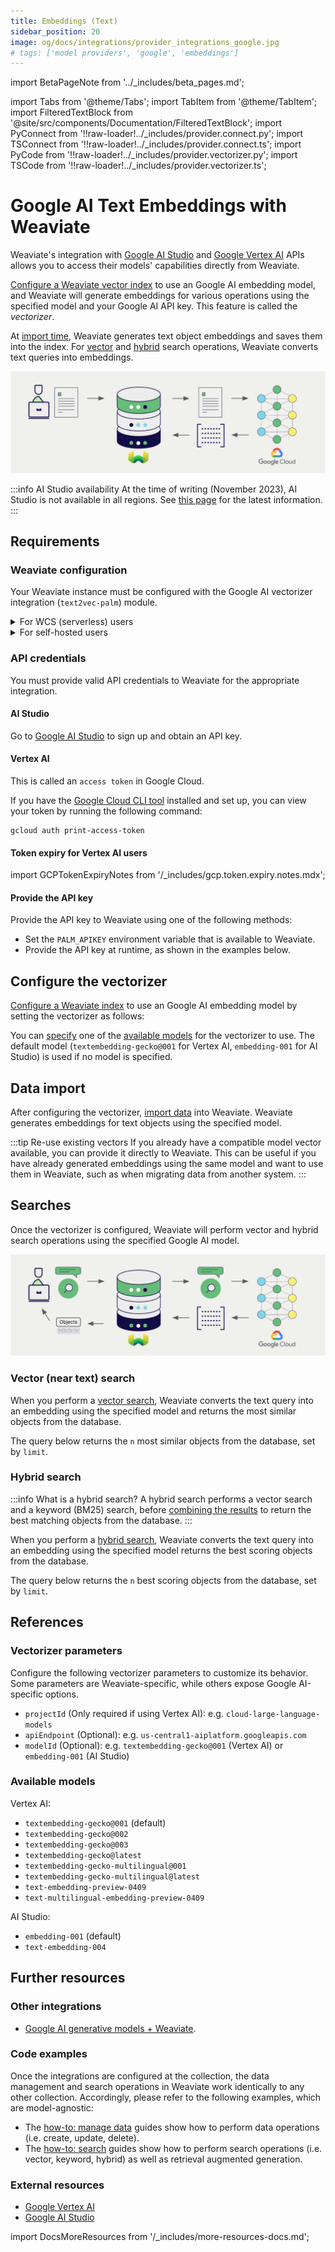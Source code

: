 ```yaml
---
title: Embeddings (Text)
sidebar_position: 20
image: og/docs/integrations/provider_integrations_google.jpg
# tags: ['model providers', 'google', 'embeddings']
---
```


import BetaPageNote from '../_includes/beta_pages.md';

<BetaPageNote />

import Tabs from '@theme/Tabs';
import TabItem from '@theme/TabItem';
import FilteredTextBlock from '@site/src/components/Documentation/FilteredTextBlock';
import PyConnect from '!!raw-loader!../_includes/provider.connect.py';
import TSConnect from '!!raw-loader!../_includes/provider.connect.ts';
import PyCode from '!!raw-loader!../_includes/provider.vectorizer.py';
import TSCode from '!!raw-loader!../_includes/provider.vectorizer.ts';

# Google AI Text Embeddings with Weaviate

Weaviate's integration with [Google AI Studio](https://ai.google.dev/) and [Google Vertex AI](https://cloud.google.com/vertex-ai) APIs allows you to access their models' capabilities directly from Weaviate.

[Configure a Weaviate vector index](#configure-the-vectorizer) to use an Google AI embedding model, and Weaviate will generate embeddings for various operations using the specified model and your Google AI API key. This feature is called the *vectorizer*.

At [import time](#data-import), Weaviate generates text object embeddings and saves them into the index. For [vector](#vector-near-text-search) and [hybrid](#hybrid-search) search operations, Weaviate converts text queries into embeddings.

![Embedding integration illustration](../_includes/integration_google_embedding.png)

:::info AI Studio availability
At the time of writing (November 2023), AI Studio is not available in all regions. See [this page](https://ai.google.dev/gemini-api/docs/available-regions) for the latest information.
:::

## Requirements

### Weaviate configuration

Your Weaviate instance must be configured with the Google AI vectorizer integration (`text2vec-palm`) module.

<details>
  <summary>For WCS (serverless) users</summary>

This integration is enabled by default on Weaviate Cloud Services (WCS) serverless managed instances.

</details>

<details>
  <summary>For self-hosted users</summary>

- Check the [cluster metadata](../../config-refs/meta.md) to verify if the module is enabled.
- Follow the [how-to configure modules](../../configuration/modules.md) guide to enable the module in Weaviate.

</details>

### API credentials

You must provide valid API credentials to Weaviate for the appropriate integration.

#### AI Studio

Go to [Google AI Studio](https://ai.google.dev/) to sign up and obtain an API key.

#### Vertex AI

This is called an `access token` in Google Cloud.

If you have the [Google Cloud CLI tool](https://cloud.google.com/cli) installed and set up, you can view your token by running the following command:

```shell
gcloud auth print-access-token
```

#### Token expiry for Vertex AI users

import GCPTokenExpiryNotes from '/_includes/gcp.token.expiry.notes.mdx';

<GCPTokenExpiryNotes/>

#### Provide the API key

Provide the API key to Weaviate using one of the following methods:

- Set the `PALM_APIKEY` environment variable that is available to Weaviate.
- Provide the API key at runtime, as shown in the examples below.

<Tabs groupId="languages">

 <TabItem value="py" label="Python (v4)">
    <FilteredTextBlock
      text={PyConnect}
      startMarker="# START GoogleInstantiation"
      endMarker="# END GoogleInstantiation"
      language="py"
    />
  </TabItem>

 <TabItem value="js" label="JS/TS (Beta)">
    <FilteredTextBlock
      text={TSConnect}
      startMarker="// START GoogleInstantiation"
      endMarker="// END GoogleInstantiation"
      language="ts"
    />
  </TabItem>

</Tabs>

## Configure the vectorizer

[Configure a Weaviate index](../../manage-data/collections.mdx#specify-a-vectorizer) to use an Google AI embedding model by setting the vectorizer as follows:

<Tabs groupId="languages">
  <TabItem value="py" label="Python (v4)">
    <FilteredTextBlock
      text={PyCode}
      startMarker="# START BasicVectorizerGoogle"
      endMarker="# END BasicVectorizerGoogle"
      language="py"
    />
  </TabItem>

  <TabItem value="js" label="JS/TS (Beta)">
    <FilteredTextBlock
      text={TSCode}
      startMarker="// START BasicVectorizerGoogle"
      endMarker="// END BasicVectorizerGoogle"
      language="ts"
    />
  </TabItem>

</Tabs>

You can [specify](#vectorizer-parameters) one of the [available models](#available-models) for the vectorizer to use. The default model (`textembedding-gecko@001` for Vertex AI, `embedding-001` for AI Studio) is used if no model is specified.

## Data import

After configuring the vectorizer, [import data](../../manage-data/import.mdx) into Weaviate. Weaviate generates embeddings for text objects using the specified model.

<Tabs groupId="languages">

 <TabItem value="py" label="Python (v4)">
    <FilteredTextBlock
      text={PyCode}
      startMarker="# START BatchImportExample"
      endMarker="# END BatchImportExample"
      language="py"
    />
  </TabItem>

 <TabItem value="js" label="JS/TS (Beta)">
    <FilteredTextBlock
      text={TSCode}
      startMarker="// START BatchImportExample"
      endMarker="// END BatchImportExample"
      language="ts"
    />
  </TabItem>

</Tabs>

:::tip Re-use existing vectors
If you already have a compatible model vector available, you can provide it directly to Weaviate. This can be useful if you have already generated embeddings using the same model and want to use them in Weaviate, such as when migrating data from another system.
:::

## Searches

Once the vectorizer is configured, Weaviate will perform vector and hybrid search operations using the specified Google AI model.

![Embedding integration at search illustration](../_includes/integration_google_embedding_search.png)

### Vector (near text) search

When you perform a [vector search](../../search/similarity.md#search-with-text), Weaviate converts the text query into an embedding using the specified model and returns the most similar objects from the database.

The query below returns the `n` most similar objects from the database, set by `limit`.

<Tabs groupId="languages">

 <TabItem value="py" label="Python (v4)">
    <FilteredTextBlock
      text={PyCode}
      startMarker="# START NearTextExample"
      endMarker="# END NearTextExample"
      language="py"
    />
  </TabItem>

 <TabItem value="js" label="JS/TS (Beta)">
    <FilteredTextBlock
      text={TSCode}
      startMarker="// START NearTextExample"
      endMarker="// END NearTextExample"
      language="ts"
    />
  </TabItem>

</Tabs>

### Hybrid search

:::info What is a hybrid search?
A hybrid search performs a vector search and a keyword (BM25) search, before [combining the results](../../search/hybrid.md#change-the-ranking-method) to return the best matching objects from the database.
:::

When you perform a [hybrid search](../../search/hybrid.md), Weaviate converts the text query into an embedding using the specified model returns the best scoring objects from the database.

The query below returns the `n` best scoring objects from the database, set by `limit`.

<Tabs groupId="languages">

 <TabItem value="py" label="Python (v4)">
    <FilteredTextBlock
      text={PyCode}
      startMarker="# START HybridExample"
      endMarker="# END HybridExample"
      language="py"
    />
  </TabItem>

 <TabItem value="js" label="JS/TS (Beta)">
    <FilteredTextBlock
      text={TSCode}
      startMarker="// START HybridExample"
      endMarker="// END HybridExample"
      language="ts"
    />
  </TabItem>

</Tabs>

## References

### Vectorizer parameters

Configure the following vectorizer parameters to customize its behavior. Some parameters are Weaviate-specific, while others expose Google AI-specific options.

- `projectId` (Only required if using Vertex AI): e.g. `cloud-large-language-models`
- `apiEndpoint` (Optional): e.g. `us-central1-aiplatform.googleapis.com`
- `modelId` (Optional): e.g. `textembedding-gecko@001` (Vertex AI) or `embedding-001` (AI Studio)
<!-- - `titleProperty` (Optional): The Weaviate property name for the `gecko-002` or `gecko-003` model to use as the title. -->

<Tabs groupId="languages">
  <TabItem value="py" label="Python (v4)">
    <FilteredTextBlock
      text={PyCode}
      startMarker="# START FullVectorizerGoogle"
      endMarker="# END FullVectorizerGoogle"
      language="py"
    />
  </TabItem>

  <TabItem value="js" label="JS/TS (Beta)">
    <FilteredTextBlock
      text={TSCode}
      startMarker="// START FullVectorizerGoogle"
      endMarker="// END FullVectorizerGoogle"
      language="ts"
    />
  </TabItem>

</Tabs>

### Available models

Vertex AI:
- `textembedding-gecko@001` (default)
- `textembedding-gecko@002`
- `textembedding-gecko@003`
- `textembedding-gecko@latest`
- `textembedding-gecko-multilingual@001`
- `textembedding-gecko-multilingual@latest`
- `text-embedding-preview-0409`
- `text-multilingual-embedding-preview-0409`

AI Studio:
- `embedding-001` (default)
- `text-embedding-004`

## Further resources

### Other integrations

- [Google AI generative models + Weaviate](./generative.md).

### Code examples

Once the integrations are configured at the collection, the data management and search operations in Weaviate work identically to any other collection. Accordingly, please refer to the following examples, which are model-agnostic:

- The [how-to: manage data](../../manage-data/index.md) guides show how to perform data operations (i.e. create, update, delete).
- The [how-to: search](../../search/index.md) guides show how to perform search operations (i.e. vector, keyword, hybrid) as well as retrieval augmented generation.

### External resources

- [Google Vertex AI](https://cloud.google.com/vertex-ai)
- [Google AI Studio](https://ai.google.dev/)

import DocsMoreResources from '/_includes/more-resources-docs.md';

<DocsMoreResources />
